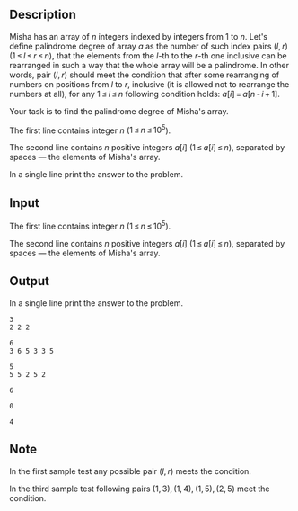 ## Description

<div><p>Misha has an array of <span class="tex-span"><i>n</i></span> integers indexed by integers from <span class="tex-span">1</span> to <span class="tex-span"><i>n</i></span>. Let's define <span class="tex-font-style-it">palindrome degree</span> of array <span class="tex-span"><i>a</i></span> as the number of such index pairs <span class="tex-span">(<i>l</i>, <i>r</i>)(1 ≤ <i>l</i> ≤ <i>r</i> ≤ <i>n</i>)</span>, that the elements from the <span class="tex-span"><i>l</i></span>-th to the <span class="tex-span"><i>r</i></span>-th one inclusive can be rearranged in such a way that the <span class="tex-font-style-bf">whole</span> array will be a palindrome. In other words, pair <span class="tex-span">(<i>l</i>, <i>r</i>)</span> should meet the condition that after some rearranging of numbers on positions from <span class="tex-span"><i>l</i></span> to <span class="tex-span"><i>r</i></span>, inclusive (it is allowed not to rearrange the numbers at all), for any <span class="tex-span">1 ≤ <i>i</i> ≤ <i>n</i></span> following condition holds: <span class="tex-span"><i>a</i>[<i>i</i>] = <i>a</i>[<i>n</i> - <i>i</i> + 1]</span>. </p><p>Your task is to find the <span class="tex-font-style-it">palindrome degree</span> of Misha's array.</p></div><div class="input-specification"><p>The first line contains integer <span class="tex-span"><i>n</i></span> (<span class="tex-span">1 ≤ <i>n</i> ≤ 10<sup class="upper-index">5</sup></span>).</p><p>The second line contains <span class="tex-span"><i>n</i></span> positive integers <span class="tex-span"><i>a</i>[<i>i</i>]</span> (<span class="tex-span">1 ≤ <i>a</i>[<i>i</i>] ≤ <i>n</i></span>), separated by spaces — the elements of Misha's array.</p></div><div class="output-specification"><p>In a single line print the answer to the problem.</p></div>

## Input

<p>The first line contains integer <span class="tex-span"><i>n</i></span> (<span class="tex-span">1 ≤ <i>n</i> ≤ 10<sup class="upper-index">5</sup></span>).</p><p>The second line contains <span class="tex-span"><i>n</i></span> positive integers <span class="tex-span"><i>a</i>[<i>i</i>]</span> (<span class="tex-span">1 ≤ <i>a</i>[<i>i</i>] ≤ <i>n</i></span>), separated by spaces — the elements of Misha's array.</p>

## Output

<p>In a single line print the answer to the problem.</p>





```input1
3
2 2 2

```




```input2
6
3 6 5 3 3 5

```




```input3
5
5 5 2 5 2

```




```output1
6

```




```output2
0

```




```output3
4

```



## Note

<p>In the first sample test any possible pair <span class="tex-span">(<i>l</i>, <i>r</i>)</span> meets the condition.</p><p>In the third sample test following pairs <span class="tex-span">(1, 3), (1, 4), (1, 5), (2, 5)</span> meet the condition.</p>
